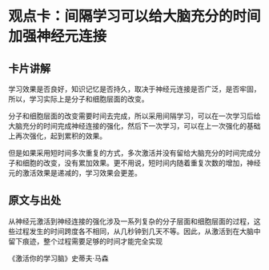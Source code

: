 # 观点卡：间隔学习可以给大脑充分的时间加强神经元连接

## 卡片讲解

学习效果是否良好，知识记忆是否持久，取决于神经元连接是否广泛，是否牢固，所以，学习实际上是分子和细胞层面的改变。

分子和细胞层面的改变需要时间去完成，所以采用间隔学习，可以在一次学习后给大脑充分的时间完成神经连接的强化，然后下一次学习，可以在上一次强化的基础上再次强化，起到累积的效果。

但是如果采用短时间多次重复的方式，多次激活并没有留给大脑充分的时间完成分子和细胞的改变，没有累加效果。更不用说，短时间内随着重复次数的增加，神经元的激活效果是递减的，学习效果会更差。

## 原文与出处

从神经元激活到神经连接的强化涉及一系列复杂的分子层面和细胞层面的过程，这些过程发生的时间跨度各不相同，从几秒钟到几天不等。因此，从激活到在大脑中留下痕迹，整个过程需要足够的时间才能完全实现

《激活你的学习脑》史蒂夫·马森